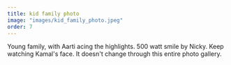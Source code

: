 ```yaml
---
title: kid family photo
image: "images/kid_family_photo.jpeg"
order: 7
---
```


Young family, with Aarti acing the highlights. 500 watt smile by Nicky.
Keep watching Kamal's face. It doesn't change through this entire photo
gallery.
